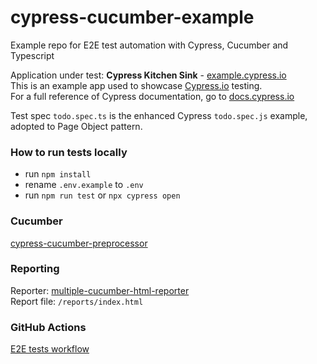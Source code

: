 # cypress-cucumber-example

Example repo for E2E test automation with Cypress, Cucumber and Typescript

Application under test: **Cypress Kitchen Sink** - [example.cypress.io](https://example.cypress.io)  
This is an example app used to showcase [Cypress.io](https://www.cypress.io/) testing.  
For a full reference of Cypress documentation, go to [docs.cypress.io](https://docs.cypress.io/)

Test spec `todo.spec.ts` is the enhanced Cypress `todo.spec.js` example, adopted to Page Object pattern.

### How to run tests locally

- run `npm install`
- rename `.env.example` to `.env`
- run `npm run test` or `npx cypress open`

### Cucumber

[cypress-cucumber-preprocessor](https://www.npmjs.com/package/cypress-cucumber-preprocessor)

### Reporting

Reporter: [multiple-cucumber-html-reporter](https://www.npmjs.com/package/multiple-cucumber-html-reporter)  
Report file: `/reports/index.html`

### GitHub Actions

[E2E tests workflow](https://github.com/vit-ganich/cypress-example/actions/workflows/ci.yml)
